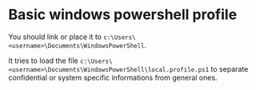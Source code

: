 # Basic windows powershell profile

You should link or place it to `c:\Users\<username>\Documents\WindowsPowerShell`.

It tries to load the file `c:\Users\<username>\Documents\WindowsPowerShell\local.profile.ps1` to separate confidential or system specific informations from general ones.
